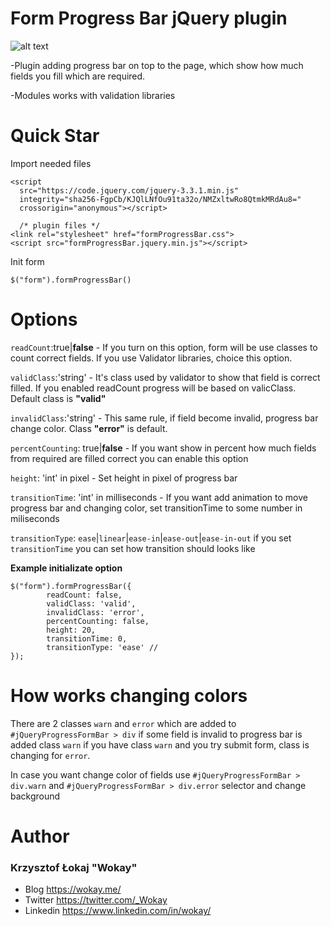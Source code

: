 # Form Progress Bar jQuery plugin
![alt text](https://api.wokay.me/uploads/1528147646.gif)

-Plugin adding progress bar on top to the page, which show how much fields you fill which are required. 

-Modules works with validation libraries


# Quick Star

Import needed files

```
<script
  src="https://code.jquery.com/jquery-3.3.1.min.js"
  integrity="sha256-FgpCb/KJQlLNfOu91ta32o/NMZxltwRo8QtmkMRdAu8="
  crossorigin="anonymous"></script>
  
  /* plugin files */
<link rel="stylesheet" href="formProgressBar.css">
<script src="formProgressBar.jquery.min.js"></script>
```

Init form

```
$("form").formProgressBar()
```

# Options
`readCount`:true|**false** - If you turn on this option, form will be use classes to count correct fields. If you use Validator libraries, choice this option.

`validClass`:'string' - It's class used by validator to show that field is correct filled. If you enabled readCount progress will be based on valicClass. Default class is **"valid"**

`invalidClass`:'string' - This same rule, if field become invalid, progress bar change color. Class **"error"** is default.

`percentCounting`: true|**false** - If you want show in percent how much fields from required are filled correct you can enable this option

`height`: 'int' in pixel - Set height in pixel of progress bar

`transitionTime`: 'int' in milliseconds - If you want add animation to move progress bar and changing color, set transitionTime to some number in miliseconds

`transitionType`: `ease`|`linear`|`ease-in`|`ease-out`|`ease-in-out` if you set `transitionTime` you can set how transition should looks like

**Example initializate option**
```
$("form").formProgressBar({
        readCount: false,
        validClass: 'valid',
        invalidClass: 'error',
        percentCounting: false,
        height: 20,
        transitionTime: 0,
        transitionType: 'ease' //
});
```

# How works changing colors
There are 2 classes
`warn` and `error` which are added to `#jQueryProgressFormBar > div`
if some field is invalid to progress bar is added class `warn`
if you have class `warn` and you try submit form, class is changing for `error`.

In case you want change color of fields use `#jQueryProgressFormBar > div.warn` and `#jQueryProgressFormBar > div.error` selector and change background

# Author

### Krzysztof Łokaj "Wokay"
- Blog https://wokay.me/
- Twitter https://twitter.com/_Wokay
- Linkedin https://www.linkedin.com/in/wokay/
